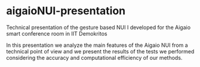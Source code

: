 # aigaioNUI-presentation
Technical presentation of the gesture based NUI I developed for the Aigaio smart conference room in IIT Demokritos

In this presentation we analyze the main features of the Aigaio NUI from a technical point of view
and we present the results of the tests we performed considering the accuracy and computational
efficiency of our methods.
